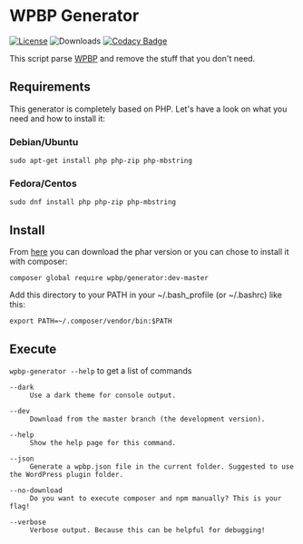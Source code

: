 # WPBP Generator
[![License](https://img.shields.io/badge/License-GPL%20v3-blue.svg)](http://www.gnu.org/licenses/gpl-3.0)
![Downloads](https://img.shields.io/packagist/dt/wpbp/generator.svg) [![Codacy Badge](https://api.codacy.com/project/badge/Grade/6df5d14213264ad196654bf9c611e410)](https://www.codacy.com/app/mte90net/generator?utm_source=github.com&amp;utm_medium=referral&amp;utm_content=WPBP/generator&amp;utm_campaign=Badge_Grade)

This script parse [WPBP](https://github.com/WPBP/WordPress-Plugin-Boilerplate-Powered) and remove the stuff that you don't need.

## Requirements

This generator is completely based on PHP. Let's have a look on what you need and how to install it:

### Debian/Ubuntu

`sudo apt-get install php php-zip php-mbstring`

### Fedora/Centos

`sudo dnf install php php-zip php-mbstring`

## Install

From [here](https://github.com/WPBP/generator/releases) you can download the phar version or you can chose to install it with composer:

`composer global require wpbp/generator:dev-master`

Add this directory to your PATH in your ~/.bash_profile (or ~/.bashrc) like this:

`export PATH=~/.composer/vendor/bin:$PATH`

## Execute

`wpbp-generator --help` to get a list of commands

```
--dark
     Use a dark theme for console output.

--dev
     Download from the master branch (the development version).

--help
     Show the help page for this command.

--json
     Generate a wpbp.json file in the current folder. Suggested to use the WordPress plugin folder.

--no-download
     Do you want to execute composer and npm manually? This is your flag!

--verbose
     Verbose output. Because this can be helpful for debugging!
```